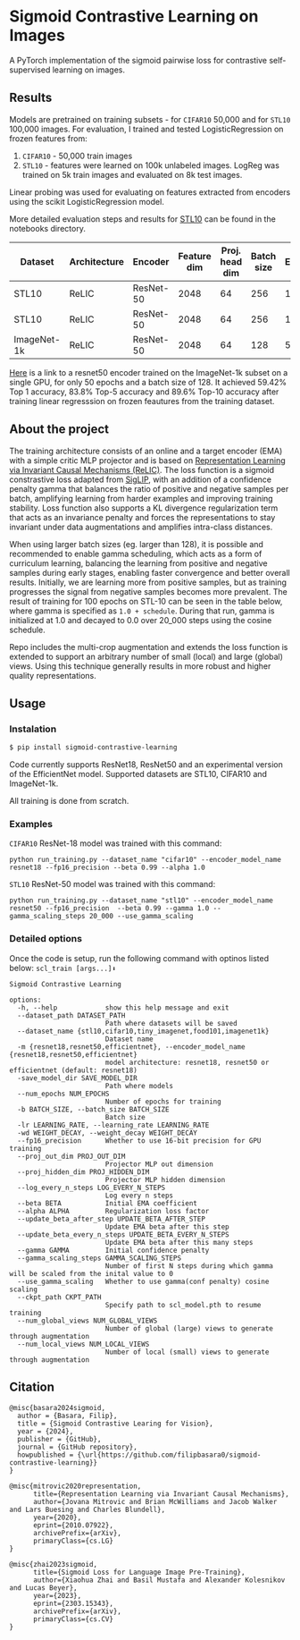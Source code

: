 
# Sigmoid Contrastive Learning on Images

A PyTorch implementation of the sigmoid pairwise loss for contrastive self-supervised learning on images.


## Results

Models are pretrained on training subsets - for `CIFAR10` 50,000 and for `STL10` 100,000 images. For evaluation, I trained and tested LogisticRegression on frozen features from:
1. `CIFAR10` - 50,000 train images
2. `STL10` - features were learned on 100k unlabeled images. LogReg was trained on 5k train images and evaluated on 8k test images.

Linear probing was used for evaluating on features extracted from encoders using the scikit LogisticRegression model.

More detailed evaluation steps and results for [STL10](https://github.com/filipbasara0/relic/blob/main/notebooks/linear-probing-stl.ipynb) can be found in the notebooks directory. 

| Dataset       | Architecture| Encoder   | Feature dim | Proj. head dim | Batch size | Epochs | Gamma         | Top1 % |
|---------------|-------------|-----------|-------------|----------------|------------|--------|---------------|--------|
| STL10         | ReLIC       | ResNet-50 | 2048        | 64             | 256        | 100    | 1.0           | 85.42  |
| STL10         | ReLIC       | ResNet-50 | 2048        | 64             | 256        | 100    | 1.0 + schedule| 86.06  |
| ImageNet-1k   | ReLIC       | ResNet-50 | 2048        | 64             | 128        | 50     | 1.0           | 59.42  |

[Here](https://drive.google.com/file/d/1XaZBdvPGPh2nQzzHAJ_oL41c1f8Lc_FN/view?usp=sharing) is a link to a resnet50 encoder trained on the ImageNet-1k subset on a single GPU, for only 50 epochs and a batch size of 128. It achieved 59.42% Top 1 accuracy, 83.8% Top-5 accuracy and 89.6% Top-10 accuracy after training linear regresssion on frozen feautures from the training dataset.

## About the project

The training architecture consists of an online and a target encoder (EMA) with a simple critic MLP projector and is based on [Representation Learning via Invariant Causal Mechanisms (ReLIC)](https://arxiv.org/abs/2010.07922). The loss function is a sigmoid constrastive loss adapted from [SigLIP](https://arxiv.org/abs/2303.15343), with an addition of a confidence penalty gamma that balances the ratio of positive and negative samples per batch, amplifying learning from harder examples and improving training stability. Loss function also supports a KL divergence regularization term that acts as an invariance penalty and forces the representations to stay invariant under data augmentations and amplifies intra-class distances.

When using larger batch sizes (eg. larger than 128), it is possible and recommended to enable gamma scheduling, which acts as a form of curriculum learning, balancing the learning from positive and negative samples during early stages, enabling faster convergence and better overall results. Initially, we are learning more from positive samples, but as training progresses the signal from negative samples becomes more prevalent. The result of training for 100 epochs on STL-10 can be seen in the table below, where gamma is specified as `1.0 + schedule`. During that run, gamma is initialized at 1.0 and decayed to 0.0 over 20_000 steps using the cosine schedule.


Repo includes the multi-crop augmentation and extends the loss function is extended to support an arbitrary number of small (local) and large (global) views. Using this technique generally results in more robust and higher quality representations.

## Usage

### Instalation

```bash
$ pip install sigmoid-contrastive-learning
```

Code currently supports ResNet18, ResNet50 and an experimental version of the EfficientNet model. Supported datasets are STL10, CIFAR10 and ImageNet-1k.

All training is done from scratch.

### Examples
`CIFAR10` ResNet-18 model was trained with this command:

`python run_training.py --dataset_name "cifar10" --encoder_model_name resnet18 --fp16_precision --beta 0.99 --alpha 1.0`

`STL10` ResNet-50 model was trained with this command:

`python run_training.py --dataset_name "stl10" --encoder_model_name resnet50 --fp16_precision  --beta 0.99 --gamma 1.0 --gamma_scaling_steps 20_000 --use_gamma_scaling`

### Detailed options
Once the code is setup, run the following command with optinos listed below:
`scl_train [args...]⬇️`

```
Sigmoid Contrastive Learning

options:
  -h, --help            show this help message and exit
  --dataset_path DATASET_PATH
                        Path where datasets will be saved
  --dataset_name {stl10,cifar10,tiny_imagenet,food101,imagenet1k}
                        Dataset name
  -m {resnet18,resnet50,efficientnet}, --encoder_model_name {resnet18,resnet50,efficientnet}
                        model architecture: resnet18, resnet50 or efficientnet (default: resnet18)
  -save_model_dir SAVE_MODEL_DIR
                        Path where models
  --num_epochs NUM_EPOCHS
                        Number of epochs for training
  -b BATCH_SIZE, --batch_size BATCH_SIZE
                        Batch size
  -lr LEARNING_RATE, --learning_rate LEARNING_RATE
  -wd WEIGHT_DECAY, --weight_decay WEIGHT_DECAY
  --fp16_precision      Whether to use 16-bit precision for GPU training
  --proj_out_dim PROJ_OUT_DIM
                        Projector MLP out dimension
  --proj_hidden_dim PROJ_HIDDEN_DIM
                        Projector MLP hidden dimension
  --log_every_n_steps LOG_EVERY_N_STEPS
                        Log every n steps
  --beta BETA           Initial EMA coefficient
  --alpha ALPHA         Regularization loss factor
  --update_beta_after_step UPDATE_BETA_AFTER_STEP
                        Update EMA beta after this step
  --update_beta_every_n_steps UPDATE_BETA_EVERY_N_STEPS
                        Update EMA beta after this many steps
  --gamma GAMMA         Initial confidence penalty
  --gamma_scaling_steps GAMMA_SCALING_STEPS
                        Number of first N steps during which gamma will be scaled from the inital value to 0
  --use_gamma_scaling   Whether to use gamma(conf penalty) cosine scaling
  --ckpt_path CKPT_PATH
                        Specify path to scl_model.pth to resume training
  --num_global_views NUM_GLOBAL_VIEWS
                        Number of global (large) views to generate through augmentation
  --num_local_views NUM_LOCAL_VIEWS
                        Number of local (small) views to generate through augmentation
```

## Citation

```
@misc{basara2024sigmoid,
  author = {Basara, Filip},
  title = {Sigmoid Contrastive Learing for Vision},
  year = {2024},
  publisher = {GitHub},
  journal = {GitHub repository},
  howpublished = {\url{https://github.com/filipbasara0/sigmoid-contrastive-learning}}
}

@misc{mitrovic2020representation,
      title={Representation Learning via Invariant Causal Mechanisms}, 
      author={Jovana Mitrovic and Brian McWilliams and Jacob Walker and Lars Buesing and Charles Blundell},
      year={2020},
      eprint={2010.07922},
      archivePrefix={arXiv},
      primaryClass={cs.LG}
}

@misc{zhai2023sigmoid,
      title={Sigmoid Loss for Language Image Pre-Training}, 
      author={Xiaohua Zhai and Basil Mustafa and Alexander Kolesnikov and Lucas Beyer},
      year={2023},
      eprint={2303.15343},
      archivePrefix={arXiv},
      primaryClass={cs.CV}
}
```
